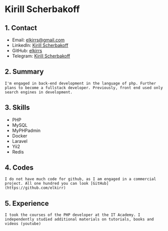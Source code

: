 # Kirill Scherbakoff

 ## 1. Contact

 * Email: elkirrs@gmail.com
 * LinkedIn: [Kirill Scherbakoff](https://www.linkedin.com/in/kirill-scherbakoff/)
 * GitHub: [elkirrs](https://github.com/elkirrs)
 * Telegram: [Kirill Scherbakoff](https://t.me/KScher)

 ## 2. Summary

    I'm engaged in back-end development in the language of php. Further plans to become a fullstack developer. Previously, front end used only search engines in development.

 ## 3. Skills

 * PHP
 * MySQL
 * MyPHPadmin
 * Docker
 * Laravel
 * Yii2
 * Redis
 
 
 ## 4. Codes

    I do not have much code for github, as I am engaged in a commercial project. All one hundred you can look [GitHub](https://github.com/elkirr)
 ## 5. Experience

    I took the courses of the PHP developer at the IT Academy. I independently studied additional materials on tutorials, books and videos (youtube)